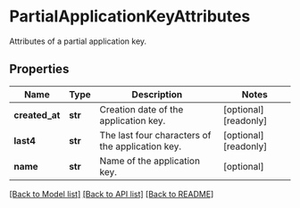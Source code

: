 # PartialApplicationKeyAttributes

Attributes of a partial application key.

## Properties

| Name           | Type    | Description                                      | Notes                 |
| -------------- | ------- | ------------------------------------------------ | --------------------- |
| **created_at** | **str** | Creation date of the application key.            | [optional] [readonly] |
| **last4**      | **str** | The last four characters of the application key. | [optional] [readonly] |
| **name**       | **str** | Name of the application key.                     | [optional]            |

[[Back to Model list]](README.md#documentation-for-models) [[Back to API list]](README.md#documentation-for-api-endpoints) [[Back to README]](README.md)
